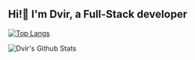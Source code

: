 <h2>Hi!👋 I'm Dvir, a Full-Stack developer </h2>



[![Top Langs](https://github-readme-stats.vercel.app/api/top-langs/?username=Dvir99&layout=compact&text_color=000000&bg_color=1dffa3&title_color=000000)](https://github.com/kumawatlalit912/github-readme-stats)

<img align="center" src="https://github-readme-stats.vercel.app/api?username=Dvir99&include_all_commits=true&count_private=true&show_icons=true&line_height=20&title_color=7A7ADB&icon_color=2234AE&text_color=D3D3D3&bg_color=0,000000,130F40" alt="Dvir's Github Stats">
<!--
**Dvir99/Dvir99** is a ✨ _special_ ✨ repository because its `README.md` (this file) appears on your GitHub profile.

Here are some ideas to get you started:

- 🔭 I’m currently working on ...
- 🌱 I’m currently learning ...
- 👯 I’m looking to collaborate on ...
- 🤔 I’m looking for help with ...
- 💬 Ask me about ...
- 📫 How to reach me: ...
- 😄 Pronouns: ...
- ⚡ Fun fact: ...
-->
